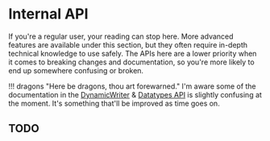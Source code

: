# Internal API

If you're a regular user, your reading can stop here. More advanced features are available under this section, but they
often require in-depth technical knowledge to use safely. The APIs here are a lower priority when it comes to breaking
changes and documentation, so you're more likely to end up somewhere confusing or broken.

!!! dragons "Here be dragons, thou art forewarned."
    I'm aware some of the documentation in the [DynamicWriter](./index.md) & [Datatypes API](./datatypes_api/index.md)
    is slightly confusing at the moment. It's something that'll be improved as time goes on.

## TODO
